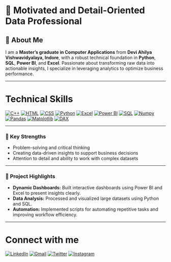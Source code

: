 # 👋 Motivated and Detail-Oriented Data Professional  

## 📜 About Me  
I am a **Master’s graduate in Computer Applications** from **Devi Ahilya Vishwavidyalaya, Indore**, with a robust technical foundation in **Python**, **SQL**, **Power BI**, and **Excel**. Passionate about transforming raw data into actionable insights, I specialize in leveraging analytics to optimize business performance.  

---

# Technical Skills

[![C++](https://img.shields.io/badge/C%2B%2B-00599C?style=flat&logo=c%2B%2B&logoColor=white)](https://en.wikipedia.org/wiki/C%2B%2B)
[![HTML](https://img.shields.io/badge/HTML-E34F26?style=flat&logo=html5&logoColor=white)](https://en.wikipedia.org/wiki/HTML)
[![CSS](https://img.shields.io/badge/CSS-1572B6?style=flat&logo=css3&logoColor=white)](https://en.wikipedia.org/wiki/CSS)
[![Python](https://img.shields.io/badge/Python-3776AB?style=flat&logo=python&logoColor=white)](https://en.wikipedia.org/wiki/Python_(programming_language))
[![Excel](https://img.shields.io/badge/Excel-217346?style=flat&logo=microsoft-excel&logoColor=white)](https://en.wikipedia.org/wiki/Microsoft_Excel)
[![Power BI](https://img.shields.io/badge/Power_BI-F2C811?style=flat&logo=powerbi&logoColor=white)](https://en.wikipedia.org/wiki/Power_BI)
[![SQL](https://img.shields.io/badge/SQL-003B57?style=flat&logo=postgresql&logoColor=white)](https://en.wikipedia.org/wiki/SQL)
[![Numpy](https://img.shields.io/badge/Numpy-013243?style=flat&logo=numpy&logoColor=white)](https://en.wikipedia.org/wiki/NumPy)
[![Pandas](https://img.shields.io/badge/Pandas-150458?style=flat&logo=pandas&logoColor=white)](https://en.wikipedia.org/wiki/Pandas_(software))
[![Matplotlib](https://img.shields.io/badge/Matplotlib-0076A8?style=flat&logo=matplotlib&logoColor=white)](https://en.wikipedia.org/wiki/Matplotlib)
[![DAX](https://img.shields.io/badge/DAX-1E4B7C?style=flat&logo=microsoft&logoColor=white)](https://en.wikipedia.org/wiki/DAX)


---

### 🌟 **Key Strengths**  
- Problem-solving and critical thinking  
- Creating data-driven insights to support business decisions  
- Attention to detail and ability to work with complex datasets  

---

### 🚀 **Project Highlights**  
- **Dynamic Dashboards:** Built interactive dashboards using Power BI and Excel to present insights clearly.  
- **Data Analysis:** Processed and visualized large datasets using Python and SQL.  
- **Automation:** Implemented scripts for automating repetitive tasks and improving workflow efficiency.  

---

# Connect with me

[![LinkedIn](https://img.shields.io/badge/LinkedIn-0A66C2?style=flat&logo=linkedin&logoColor=white)](https://www.linkedin.com/in/hardik-singh-425477189/)
[![Gmail](https://img.shields.io/badge/Gmail-D14836?style=flat&logo=gmail&logoColor=white)](mailto:hardiksingh35@gmail.com)
[![Twitter](https://img.shields.io/badge/Twitter-1DA1F2?style=flat&logo=twitter&logoColor=white)](https://x.com/hardiksingh35)
[![Instagram](https://img.shields.io/badge/Instagram-E4405F?style=flat&logo=instagram&logoColor=white)](https://www.instagram.com/hardikk_yaar)

